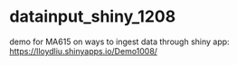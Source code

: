 # datainput_shiny_1208

demo for MA615 on ways to ingest data through shiny
app: https://lloydliu.shinyapps.io/Demo1008/
